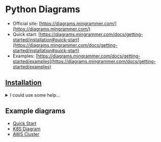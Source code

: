 # Python Diagrams
* Official site: [https://diagrams.mingrammer.com/](https://diagrams.mingrammer.com/)
* Quick start: [https://diagrams.mingrammer.com/docs/getting-started/installation#quick-start](https://diagrams.mingrammer.com/docs/getting-started/installation#quick-start)
* Examples: [https://diagrams.mingrammer.com/docs/getting-started/examples](https://diagrams.mingrammer.com/docs/getting-started/examples)
## [Installation](https://diagrams.mingrammer.com/docs/getting-started/installation)
<details>
<summary>I could use some help...</summary>

```bash
# Required libraries
#> Linux
sudo apt-get install -y graphviz
#> Mac
brew install graphviz
#> Windows
choco install graphviz
# Tool
#> using pip (pip3)
#$ pip install diagrams
#> using pipenv
#> using poetry
#$ poetry add diagrams
pipenv install diagrams
pipenv shell
```
</details>

## Example diagrams
* [Quick Start](quick-start-diagram.py)
* [K8S Diagram](k8s-diagram.py)
* [AWS Cluster](aws-cluster.py)
